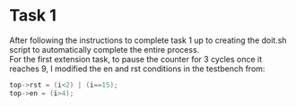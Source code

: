 # Task 1
After following the instructions to complete task 1 up to creating the doit.sh script to automatically complete the entire process.
<br>
For the first extension task, to pause the counter for 3 cycles once it reaches 9, I modified the en and rst conditions in the testbench from:
~~~c++
top->rst = (i<2) | (i==15);
top->en = (i>4);
~~~
